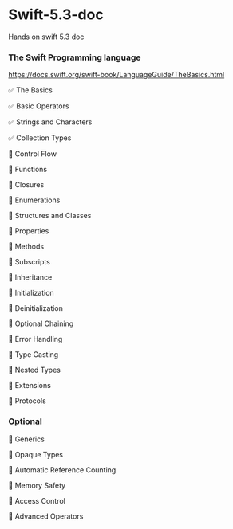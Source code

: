 # Swift-5.3-doc
Hands on swift 5.3 doc 

### The Swift Programming language
https://docs.swift.org/swift-book/LanguageGuide/TheBasics.html

✅ The Basics

✅ Basic Operators

✅ Strings and Characters

✅ Collection Types

📝 Control Flow

📝 Functions

📝 Closures

📝 Enumerations

📝 Structures and Classes

📝 Properties

📝 Methods

📝 Subscripts

📝 Inheritance

📝 Initialization

📝 Deinitialization

📝 Optional Chaining

📝 Error Handling

📝 Type Casting

📝 Nested Types

📝 Extensions

📝 Protocols

### Optional 

📝 Generics

📝 Opaque Types

📝 Automatic Reference Counting

📝 Memory Safety

📝  Access Control

📝  Advanced Operators
